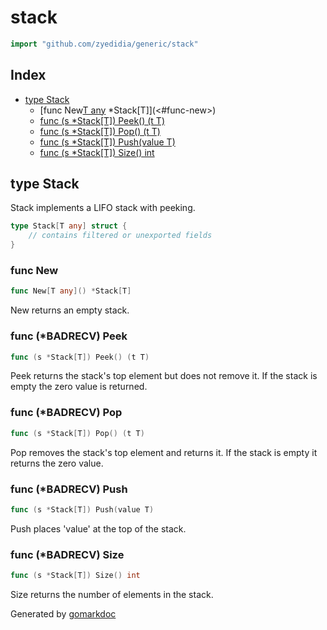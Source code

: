 <!-- Code generated by gomarkdoc. DO NOT EDIT -->

# stack

```go
import "github.com/zyedidia/generic/stack"
```

## Index

- [type Stack](<#type-stack>)
  - [func New[T any]() *Stack[T]](<#func-new>)
  - [func (s *Stack[T]) Peek() (t T)](<#func-badrecv-peek>)
  - [func (s *Stack[T]) Pop() (t T)](<#func-badrecv-pop>)
  - [func (s *Stack[T]) Push(value T)](<#func-badrecv-push>)
  - [func (s *Stack[T]) Size() int](<#func-badrecv-size>)


## type Stack

Stack implements a LIFO stack with peeking\.

```go
type Stack[T any] struct {
    // contains filtered or unexported fields
}
```

### func New

```go
func New[T any]() *Stack[T]
```

New returns an empty stack\.

### func \(\*BADRECV\) Peek

```go
func (s *Stack[T]) Peek() (t T)
```

Peek returns the stack's top element but does not remove it\. If the stack is empty the zero value is returned\.

### func \(\*BADRECV\) Pop

```go
func (s *Stack[T]) Pop() (t T)
```

Pop removes the stack's top element and returns it\. If the stack is empty it returns the zero value\.

### func \(\*BADRECV\) Push

```go
func (s *Stack[T]) Push(value T)
```

Push places 'value' at the top of the stack\.

### func \(\*BADRECV\) Size

```go
func (s *Stack[T]) Size() int
```

Size returns the number of elements in the stack\.



Generated by [gomarkdoc](<https://github.com/princjef/gomarkdoc>)
